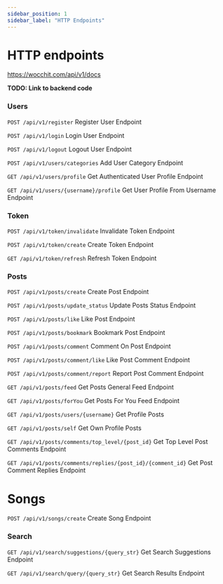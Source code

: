 ```yaml
---
sidebar_position: 1
sidebar_label: "HTTP Endpoints"
---
```


# HTTP endpoints

https://wocchit.com/api/v1/docs

**TODO: Link to backend code**

### Users
`POST /api/v1/register`
Register User Endpoint

`POST /api/v1/login`
Login User Endpoint

`POST /api/v1/logout`
Logout User Endpoint

`POST /api/v1/users/categories`
Add User Category Endpoint

`GET /api/v1/users/profile`
Get Authenticated User Profile Endpoint

`GET /api/v1/users/{username}/profile`
Get User Profile From Username Endpoint

### Token

`POST /api/v1/token/invalidate`
Invalidate Token Endpoint

`POST /api/v1/token/create`
Create Token Endpoint

`GET /api/v1/token/refresh`
Refresh Token Endpoint

### Posts

`POST /api/v1/posts/create`
Create Post Endpoint

`POST /api/v1/posts/update_status`
Update Posts Status Endpoint

`POST /api/v1/posts/like`
Like Post Endpoint

`POST /api/v1/posts/bookmark`
Bookmark Post Endpoint

`POST /api/v1/posts/comment`
Comment On Post Endpoint

`POST /api/v1/posts/comment/like`
Like Post Comment Endpoint

`POST /api/v1/posts/comment/report`
Report Post Comment Endpoint

`GET /api/v1/posts/feed`
Get Posts General Feed Endpoint

`GET /api/v1/posts/forYou`
Get Posts For You Feed Endpoint

`GET /api/v1/posts/users/{username}`
Get Profile Posts

`GET /api/v1/posts/self`
Get Own Profile Posts

`GET /api/v1/posts/comments/top_level/{post_id}`
Get Top Level Post Comments Endpoint

`GET /api/v1/posts/comments/replies/{post_id}/{comment_id}`
Get Post Comment Replies Endpoint

# Songs

`POST /api/v1/songs/create`
Create Song Endpoint

### Search

`GET /api/v1/search/suggestions/{query_str}`
Get Search Suggestions Endpoint

`GET /api/v1/search/query/{query_str}`
Get Search Results Endpoint
